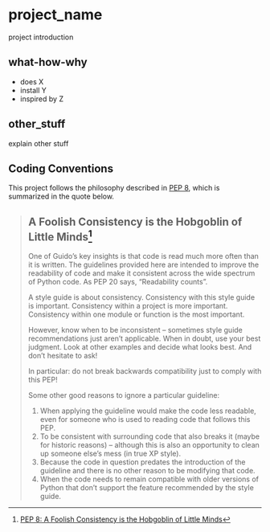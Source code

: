# project_name

project introduction

## what-how-why

-   does X
-   install Y
-   inspired by Z

## other_stuff

explain other stuff

## Coding Conventions

This project follows the philosophy described in [PEP 8][pep-ref], which
is summarized in the quote below.

> ## A Foolish Consistency is the Hobgoblin of Little Minds[^pep-quote]
>
> [^pep-quote]: [PEP 8: A Foolish Consistency is the Hobgoblin of Little Minds][pep-ref-ch2]
>
> One of Guido’s key insights is that code is read much more often than it is
> written. The guidelines provided here are intended to improve the readability
> of code and make it consistent across the wide spectrum of Python code. As
> PEP 20 says, “Readability counts”.
>
> A style guide is about consistency. Consistency with this style guide is
> important. Consistency within a project is more important. Consistency
> within one module or function is the most important.
>
> However, know when to be inconsistent – sometimes style guide recommendations
> just aren’t applicable. When in doubt, use your best judgment. Look at other
> examples and decide what looks best. And don’t hesitate to ask!
>
> In particular: do not break backwards compatibility just to comply with this
> PEP!
>
> Some other good reasons to ignore a particular guideline:
>
> 1. When applying the guideline would make the code less readable, even for
>    someone who is used to reading code that follows this PEP.
> 2. To be consistent with surrounding code that also breaks it (maybe for
>    historic reasons) – although this is also an opportunity to clean up
>    someone else’s mess (in true XP style).
> 3. Because the code in question predates the introduction of the guideline
>    and there is no other reason to be modifying that code.
> 4. When the code needs to remain compatible with older versions of Python
>    that don’t support the feature recommended by the style guide.

[pep-ref]: https://peps.python.org/pep-0008/ "PEP 8 – Style Guide for Python Code"
[pep-ref-ch2]: https://peps.python.org/pep-0008/#a-foolish-consistency-is-the-hobgoblin-of-little-minds
